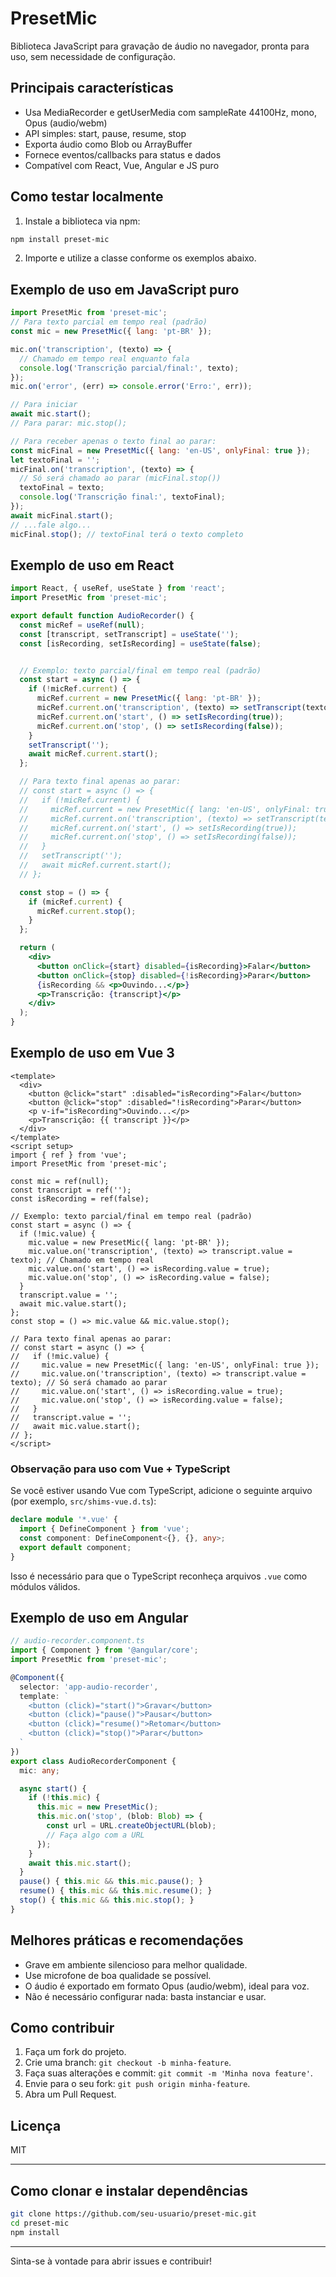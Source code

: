 # PresetMic

Biblioteca JavaScript para gravação de áudio no navegador, pronta para uso, sem necessidade de configuração.

## Principais características
- Usa MediaRecorder e getUserMedia com sampleRate 44100Hz, mono, Opus (audio/webm)
- API simples: start, pause, resume, stop
- Exporta áudio como Blob ou ArrayBuffer
- Fornece eventos/callbacks para status e dados
- Compatível com React, Vue, Angular e JS puro


## Como testar localmente
1. Instale a biblioteca via npm:
  ```bash
  npm install preset-mic
  ```
2. Importe e utilize a classe conforme os exemplos abaixo.

## Exemplo de uso em JavaScript puro
```js
import PresetMic from 'preset-mic';
// Para texto parcial em tempo real (padrão)
const mic = new PresetMic({ lang: 'pt-BR' });

mic.on('transcription', (texto) => {
  // Chamado em tempo real enquanto fala
  console.log('Transcrição parcial/final:', texto);
});
mic.on('error', (err) => console.error('Erro:', err));

// Para iniciar
await mic.start();
// Para parar: mic.stop();

// Para receber apenas o texto final ao parar:
const micFinal = new PresetMic({ lang: 'en-US', onlyFinal: true });
let textoFinal = '';
micFinal.on('transcription', (texto) => {
  // Só será chamado ao parar (micFinal.stop())
  textoFinal = texto;
  console.log('Transcrição final:', textoFinal);
});
await micFinal.start();
// ...fale algo...
micFinal.stop(); // textoFinal terá o texto completo
```

## Exemplo de uso em React
```jsx
import React, { useRef, useState } from 'react';
import PresetMic from 'preset-mic';

export default function AudioRecorder() {
  const micRef = useRef(null);
  const [transcript, setTranscript] = useState('');
  const [isRecording, setIsRecording] = useState(false);


  // Exemplo: texto parcial/final em tempo real (padrão)
  const start = async () => {
    if (!micRef.current) {
      micRef.current = new PresetMic({ lang: 'pt-BR' });
      micRef.current.on('transcription', (texto) => setTranscript(texto));
      micRef.current.on('start', () => setIsRecording(true));
      micRef.current.on('stop', () => setIsRecording(false));
    }
    setTranscript('');
    await micRef.current.start();
  };

  // Para texto final apenas ao parar:
  // const start = async () => {
  //   if (!micRef.current) {
  //     micRef.current = new PresetMic({ lang: 'en-US', onlyFinal: true });
  //     micRef.current.on('transcription', (texto) => setTranscript(texto)); // Só será chamado ao parar
  //     micRef.current.on('start', () => setIsRecording(true));
  //     micRef.current.on('stop', () => setIsRecording(false));
  //   }
  //   setTranscript('');
  //   await micRef.current.start();
  // };

  const stop = () => {
    if (micRef.current) {
      micRef.current.stop();
    }
  };

  return (
    <div>
      <button onClick={start} disabled={isRecording}>Falar</button>
      <button onClick={stop} disabled={!isRecording}>Parar</button>
      {isRecording && <p>Ouvindo...</p>}
      <p>Transcrição: {transcript}</p>
    </div>
  );
}
```

## Exemplo de uso em Vue 3
```vue
<template>
  <div>
    <button @click="start" :disabled="isRecording">Falar</button>
    <button @click="stop" :disabled="!isRecording">Parar</button>
    <p v-if="isRecording">Ouvindo...</p>
    <p>Transcrição: {{ transcript }}</p>
  </div>
</template>
<script setup>
import { ref } from 'vue';
import PresetMic from 'preset-mic';

const mic = ref(null);
const transcript = ref('');
const isRecording = ref(false);

// Exemplo: texto parcial/final em tempo real (padrão)
const start = async () => {
  if (!mic.value) {
    mic.value = new PresetMic({ lang: 'pt-BR' });
    mic.value.on('transcription', (texto) => transcript.value = texto); // Chamado em tempo real
    mic.value.on('start', () => isRecording.value = true);
    mic.value.on('stop', () => isRecording.value = false);
  }
  transcript.value = '';
  await mic.value.start();
};
const stop = () => mic.value && mic.value.stop();

// Para texto final apenas ao parar:
// const start = async () => {
//   if (!mic.value) {
//     mic.value = new PresetMic({ lang: 'en-US', onlyFinal: true });
//     mic.value.on('transcription', (texto) => transcript.value = texto); // Só será chamado ao parar
//     mic.value.on('start', () => isRecording.value = true);
//     mic.value.on('stop', () => isRecording.value = false);
//   }
//   transcript.value = '';
//   await mic.value.start();
// };
</script>
```
### Observação para uso com Vue + TypeScript

Se você estiver usando Vue com TypeScript, adicione o seguinte arquivo (por exemplo, `src/shims-vue.d.ts`):

```ts
declare module '*.vue' {
  import { DefineComponent } from 'vue';
  const component: DefineComponent<{}, {}, any>;
  export default component;
}
```

Isso é necessário para que o TypeScript reconheça arquivos `.vue` como módulos válidos.


## Exemplo de uso em Angular
```typescript
// audio-recorder.component.ts
import { Component } from '@angular/core';
import PresetMic from 'preset-mic';

@Component({
  selector: 'app-audio-recorder',
  template: `
    <button (click)="start()">Gravar</button>
    <button (click)="pause()">Pausar</button>
    <button (click)="resume()">Retomar</button>
    <button (click)="stop()">Parar</button>
  `
})
export class AudioRecorderComponent {
  mic: any;

  async start() {
    if (!this.mic) {
      this.mic = new PresetMic();
      this.mic.on('stop', (blob: Blob) => {
        const url = URL.createObjectURL(blob);
        // Faça algo com a URL
      });
    }
    await this.mic.start();
  }
  pause() { this.mic && this.mic.pause(); }
  resume() { this.mic && this.mic.resume(); }
  stop() { this.mic && this.mic.stop(); }
}
```

## Melhores práticas e recomendações
- Grave em ambiente silencioso para melhor qualidade.
- Use microfone de boa qualidade se possível.
- O áudio é exportado em formato Opus (audio/webm), ideal para voz.
- Não é necessário configurar nada: basta instanciar e usar.

## Como contribuir
1. Faça um fork do projeto.
2. Crie uma branch: `git checkout -b minha-feature`.
3. Faça suas alterações e commit: `git commit -m 'Minha nova feature'`.
4. Envie para o seu fork: `git push origin minha-feature`.
5. Abra um Pull Request.

## Licença
MIT

---

## Como clonar e instalar dependências
```bash
git clone https://github.com/seu-usuario/preset-mic.git
cd preset-mic
npm install
```

---
Sinta-se à vontade para abrir issues e contribuir!
